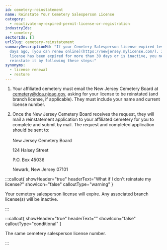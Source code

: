 ```yaml
---
id: cemetery-reinstatement
name: Reinstate Your Cemetery Salesperson License
category:
  - reactivate-my-expired-permit-license-or-registration
industryIds:
  - cemetery
sectorIds: []
urlSlug: cemetery-reinstatement
summaryDescriptionMd: "If your Cemetery Salesperson license expired less than 30
  days ago, [you can renew online](https://newjersey.mylicense.com/). If your
  license has been expired for more than 30 days or is inactive, you need to
  reinstate it by following these steps:"
synonyms:
  - license renewal
  - restore
---
```


1. Your affiliated cemetery must email the New Jersey Cemetery Board at [cemetery@dca.njoag.gov](mailto:cemetery@dca.njoag.gov), asking for your license to be reinstated (and branch license, if applicable). They must include your name and current license number.
2. Once the New Jersey Cemetery Board receives the request, they will mail a reinstatement application to your affiliated cemetery for you to complete and submit by mail. The request and completed application should be sent to:\
   \
   New Jersey Cemetery Board

   124 Halsey Street

   P.O. Box 45036

   Newark, New Jersey 07101

:::callout{ showHeader="true" headerText="What if I don't reinstate my license?" showIcon="false" calloutType="warning" }

Your cemetery salesperson license will expire. Any associated branch license(s) will be inactive.

:::

:::callout{ showHeader="true" headerText="" showIcon="false" calloutType="conditional" }

The same cemetery salesperson license number.

:::
